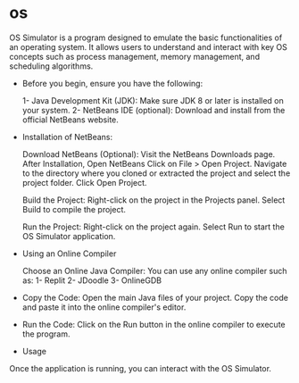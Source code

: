 # os
OS Simulator is a program designed to emulate the basic functionalities of an operating system. It allows users to understand and interact with key OS concepts such as process management, memory management, and scheduling algorithms.

* Before you begin, ensure you have the following:

    1- Java Development Kit (JDK): Make sure JDK 8 or later is installed on your system.
    2- NetBeans IDE (optional): Download and install from the official NetBeans website.

* Installation of NetBeans:

    Download NetBeans (Optional):
        Visit the NetBeans Downloads page.
        After Installation, Open NetBeans
        Click on File > Open Project.
        Navigate to the directory where you cloned or extracted the project and select the project folder.
        Click Open Project.

    Build the Project:
        Right-click on the project in the Projects panel.
        Select Build to compile the project.

    Run the Project:
        Right-click on the project again.
        Select Run to start the OS Simulator application.

* Using an Online Compiler

    Choose an Online Java Compiler:
        You can use any online compiler such as:
            1- Replit
            2- JDoodle
            3- OnlineGDB


* Copy the Code:
        Open the main Java files of your project.
        Copy the code and paste it into the online compiler's editor.

* Run the Code:
        Click on the Run button in the online compiler to execute the program.

* Usage

Once the application is running, you can interact with the OS Simulator. 
